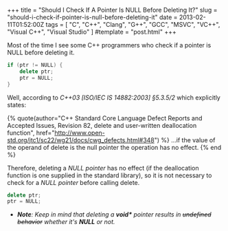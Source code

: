 +++
title = "Should I Check If A Pointer Is NULL Before Deleting It?"
slug = "should-i-check-if-pointer-is-null-before-deleting-it"
date = 2013-02-11T01:52:00Z
tags = [ "C", "C++", "Clang", "G++", "GCC", "MSVC", "VC++", "Visual C++", "Visual Studio" ]
#template = "post.html"
+++

Most of the time I see some C++ programmers who check if a pointer is NULL before deleting it.

```cpp
if (ptr != NULL) {
    delete ptr;
    ptr = NULL;
}
```

Well, according to *C++03 [ISO/IEC IS 14882:2003] §5.3.5/2* which explicitly states:

{% quote(author="C++ Standard Core Language Defect Reports and Accepted Issues, Revision 82, delete and user-written deallocation function", href="http://www.open-std.org/jtc1/sc22/wg21/docs/cwg_defects.html#348") %}
...if the value of the operand of delete is the null pointer the operation has no effect.
{% end %}

Therefore, deleting a *NULL pointer* has no effect (if the deallocation function is one supplied in the standard library), so it is not necessary to check for a *NULL pointer* before calling delete.

```cpp
delete ptr;
ptr = NULL;
```

- _**Note**: Keep in mind that deleting a __void*__ pointer results in <strike>undefined behavior</strike> whether it's __NULL__ or not._

<!-- more -->
